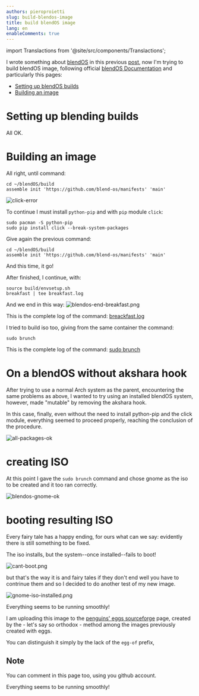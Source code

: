 ```yaml
---
authors: pieroproietti
slug: build-blendos-image
title: build blendOS image
lang: en
enableComments: true
---
```


import Translactions from '@site/src/components/Translactions';

<Translactions />

I wrote something about [blendOS](https://blendos.co/) in this previous [post](https://penguins-eggs.net/blog/blendos), now I'm trying to build blendOS image, following official [blendOS Documentation](https://docs.blendos.co/) and particularly this pages:

* [Setting up blendOS builds
](https://docs.blendos.co/docs/build-blend/build_environment)
* [Building an image](https://docs.blendos.co/docs/build-blend/building_blendos)

# Setting up blending builds

All OK.

# Building an image

All right, until command:

```
cd ~/blendOS/build
assemble init 'https://github.com/blend-os/manifests' 'main'
```

![click-error](/images/click-error.png)

To continue I must install `python-pip` and with `pip` module `click`:

```
sudo pacman -S python-pip
sudo pip install click --break-system-packages
```

Give again the previous command:

```
cd ~/blendOS/build
assemble init 'https://github.com/blend-os/manifests' 'main'
```
And this time, it go! 

After finished, I continue, with:

```
source build/envsetup.sh
breakfast | tee breakfast.log
```

And we end in this way:
![blendos-end-breakfast.png](/images/blendos-end-breakfast.png)

This is the complete log of the command: [breackfast.log](/logs/breakfast.log)

I tried to build iso too, giving from the same container the command:

```
sudo brunch
```

This is the complete log of the command: [sudo brunch](/logs/brunch.log)

# On a blendOS without akshara hook

After trying to use a normal Arch system as the parent, encountering the same problems as above, I wanted to try using an installed blendOS system, however, made "mutable" by removing the akshara hook.

In this case, finally, even without the need to install python-pip and the click module, everything seemed to proceed properly, reaching the conclusion of the procedure.

![all-packages-ok](/images/all-packages-ok.png)

# creating ISO
At this point I gave the `sudo brunch` command and chose gnome as the iso to be created and it too ran correctly.

![blendos-gnome-ok](/images/blendos-gnome-ok.png)

# booting resulting ISO
Every fairy tale has a happy ending, for ours what can we say: evidently there is still something to be fixed. 

The iso installs, but the system--once installed--fails to boot! 

![cant-boot.png](/images/cant-boot.png)

but that's the way it is and fairy tales if they don't end well you have to contrinue them and so I decided to do another test of my new image.

![gnome-iso-installed.png](/images/gnome-iso-installed.png)

Everything seems to be running smoothly! 

I am uploading this image to the [penguins' eggs sourceforge](https://sourceforge.net/projects/penguins-eggs/files/ISOS/blendos/) page, created by the - let's say so orthodox - method among the images previously created with eggs. 

You can distinguish it simply by the lack of the `egg-of` prefix,

## Note
You can comment in this page too, using you github account.

Everything seems to be running smoothly! 

